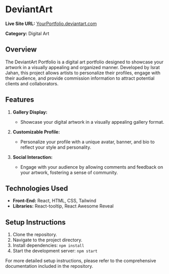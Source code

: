 # DeviantArt 

**Live Site URL:** [YourPortfolio.deviantart.com](https://deviantart-project.web.app/)

**Category:** Digital Art

## Overview

The DeviantArt Portfolio is a digital art portfolio designed to showcase your artwork in a visually appealing and organized manner. Developed by Israt Jahan, this project allows artists to personalize their profiles, engage with their audience, and provide commission information to attract potential clients and collaborators.

## Features

1. **Gallery Display:**
   - Showcase your digital artwork in a visually appealing gallery format.
   
2. **Customizable Profile:**
   - Personalize your profile with a unique avatar, banner, and bio to reflect your style and personality.

3. **Social Interaction:**
   - Engage with your audience by allowing comments and feedback on your artwork, fostering a sense of community.

## Technologies Used

- **Front-End:** React, HTML, CSS, Tailwind
- **Libraries:** React-tooltip, React Awesome Reveal

## Setup Instructions

1. Clone the repository.
2. Navigate to the project directory.
3. Install dependencies: `npm install`
4. Start the development server: `npm start`

For more detailed setup instructions, please refer to the comprehensive documentation included in the repository.




